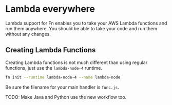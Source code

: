 # Lambda everywhere

Lambda support for Fn enables you to take your AWS Lambda functions and run them
anywhere. You should be able to take your code and run them without any changes.

## Creating Lambda Functions

Creating Lambda functions is not much different than using regular functions, just use
the `lambda-node-4` runtime.

```sh
fn init --runtime lambda-node-4 --name lambda-node
```

Be sure the filename for your main handler is `func.js`.

TODO: Make Java and Python use the new workflow too.
